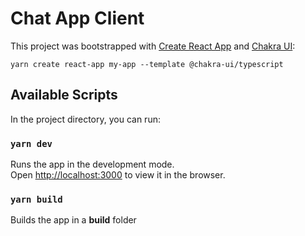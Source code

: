 # Chat App Client

This project was bootstrapped with
[Create React App](https://github.com/facebook/create-react-app) and [Chakra UI](https://chakra-ui.com/):

`yarn create react-app my-app --template @chakra-ui/typescript`

## Available Scripts

In the project directory, you can run:

### `yarn dev`

Runs the app in the development mode.<br /> Open
[http://localhost:3000](http://localhost:3000) to view it in the browser.

### `yarn build`

Builds the app in a **build** folder
